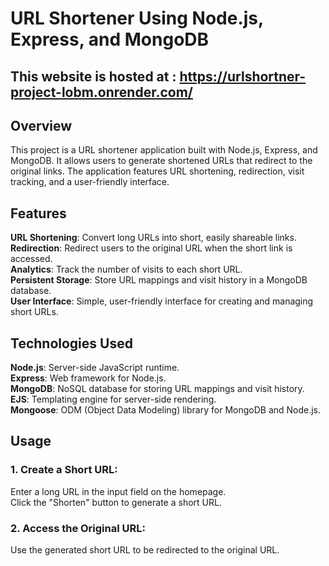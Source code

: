 # URL Shortener Using Node.js, Express, and MongoDB
## This website is hosted at : https://urlshortner-project-lobm.onrender.com/
## Overview
This project is a URL shortener application built with Node.js, Express, and MongoDB. It allows users to generate shortened URLs that redirect to the original links. 
The application features URL shortening, redirection, visit tracking, and a user-friendly interface.

## Features
**URL Shortening**: Convert long URLs into short, easily shareable links.<br>
**Redirection**: Redirect users to the original URL when the short link is accessed.<br>
**Analytics**: Track the number of visits to each short URL.<br>
**Persistent Storage**: Store URL mappings and visit history in a MongoDB database.<br>
**User Interface**: Simple, user-friendly interface for creating and managing short URLs.<br>

## Technologies Used
**Node.js**: Server-side JavaScript runtime.<br>
**Express**: Web framework for Node.js.<br>
**MongoDB**: NoSQL database for storing URL mappings and visit history.<br>
**EJS**: Templating engine for server-side rendering.<br>
**Mongoose**: ODM (Object Data Modeling) library for MongoDB and Node.js.<br>


## Usage

### 1. Create a Short URL:
Enter a long URL in the input field on the homepage. <br>
Click the "Shorten" button to generate a short URL.

### 2. Access the Original URL:
Use the generated short URL to be redirected to the original URL.

